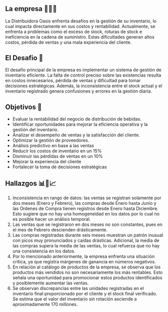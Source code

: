 # 

<h2>La empresa 🍻🍾🍺</h2>  
La Distribuidora Oasis enfrenta desafíos en la gestión de su inventario, lo cual impacta directamente en sus costos y rentabilidad. Actualmente, se enfrenta a problemas como el exceso de stock, roturas de stock e ineficiencia en la cadena de suministro. Estas dificultades generan altos costos, pérdida de ventas y una mala experiencia del cliente.

<h2>El Desafio 🚀</h2>   

El desafío principal de la empresa es implementar un sistema de gestión de inventario eficiente. La falta de control preciso sobre las existencias resulta en costos innecesarios, pérdida de ventas y dificultad para tomar decisiones estratégicas. Además, la inconsistencia entre el stock actual y el inventario registrado genera confusiones y errores en la gestión diaria.

<h2>Objetivos 🎯</h2> 

* Evaluar la rentabilidad del negocio de distribución de bebidas.
* Identificar oportunidades para mejorar la eficiencia operativa y la gestión del inventario.
* Analizar el desempeño de ventas y la satisfacción del cliente.
* Optimizar la gestión de proveedores.
* Análisis predictivo en base a las ventas
* Reducir los costos de inventario en un 15%
* Disminuir las pérdidas de ventas en un 10%
* Mejorar la experiencia del cliente
* Fortalecer la toma de decisiones estratégicas

<h2>Hallazgos 📊📄📈</h2> 

1. Inconsistencia en rango de datos: las ventas se registran solamente por dos meses (Enero y Febrero), las compras desde Enero hasta Junio y las Ordenes de Compra tienen registros desde Enero hasta Diciembre. Esto sugiere que no hay una homogeneidad en los datos por lo cual no es posible hacer un análisis temporal.
2. Las ventas que se registraron en dos meses no son constantes, pues en el mes de Febrero descienden drásticamente.
3. Las compras registradas durante seis meses muestran un patrón inusual con picos muy pronunciados y caídas drásticas. Adicional, la media de las compras supera la media de las ventas, lo cual refuerza que no hay una consistencia en los datos.
4. Por lo mencionado anteriormente, la empresa enfrenta una situación crítica, ya que registra márgenes de ganancia en números negativos.
5. En relación al catálogo de productos de la empresa, se observa que los productos más vendidos no son necesariamente los más rentables. Esto señala una oportunidad para promocionar estos productos identificados y posiblemente aumentar las ventas.
6. Se observan discrepancias entre las unidades registradas en el inventario final proporcionado por el cliente y el stock final verificado. Se estima que el valor del inventario sin rotación asciende a aproximadamente 170 millones.
